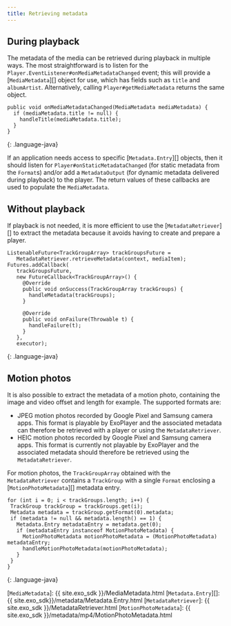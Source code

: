 ```yaml
---
title: Retrieving metadata
---
```


## During playback ##

The metadata of the media can be retrieved during playback in multiple ways. The
most straightforward is to listen for the
`Player.EventListener#onMediaMetadataChanged` event; this will provide a
[`MediaMetadata`][] object for use, which has fields such as `title` and
`albumArtist`. Alternatively, calling `Player#getMediaMetadata` returns the same
object.

~~~
public void onMediaMetadataChanged(MediaMetadata mediaMetadata) {
  if (mediaMetadata.title != null) {
    handleTitle(mediaMetadata.title);
  }
}

~~~
{: .language-java}

If an application needs access to specific [`Metadata.Entry`][] objects, then it
should listen for `Player#onStaticMetadataChanged` (for static metadata from the
`Format`s) and/or add a `MetadataOutput` (for dynamic metadata delivered during
playback) to the player. The return values of these callbacks are used to
populate the `MediaMetadata`.

## Without playback ##

If playback is not needed, it is more efficient to use the
[`MetadataRetriever`][] to extract the metadata because it avoids having to
create and prepare a player.

~~~
ListenableFuture<TrackGroupArray> trackGroupsFuture =
   MetadataRetriever.retrieveMetadata(context, mediaItem);
Futures.addCallback(
   trackGroupsFuture,
   new FutureCallback<TrackGroupArray>() {
     @Override
     public void onSuccess(TrackGroupArray trackGroups) {
       handleMetadata(trackGroups);
     }

     @Override
     public void onFailure(Throwable t) {
       handleFailure(t);
     }
   },
   executor);
~~~
{: .language-java}

## Motion photos ##

It is also possible to extract the metadata of a motion photo, containing the
image and video offset and length for example. The supported formats are:

* JPEG motion photos recorded by Google Pixel and Samsung camera apps. This
  format is playable by ExoPlayer and the associated metadata can therefore be
  retrieved with a player or using the `MetadataRetriever`.
* HEIC motion photos recorded by Google Pixel and Samsung camera apps. This
  format is currently not playable by ExoPlayer and the associated metadata
  should therefore be retrieved using the `MetadataRetriever`.

For motion photos, the `TrackGroupArray` obtained with the `MetadataRetriever`
contains a `TrackGroup` with a single `Format` enclosing a
[`MotionPhotoMetadata`][] metadata entry.

~~~
for (int i = 0; i < trackGroups.length; i++) {
 TrackGroup trackGroup = trackGroups.get(i);
 Metadata metadata = trackGroup.getFormat(0).metadata;
 if (metadata != null && metadata.length() == 1) {
   Metadata.Entry metadataEntry = metadata.get(0);
   if (metadataEntry instanceof MotionPhotoMetadata) {
     MotionPhotoMetadata motionPhotoMetadata = (MotionPhotoMetadata) metadataEntry;
     handleMotionPhotoMetadata(motionPhotoMetadata);
   }
 }
}
~~~
{: .language-java}

[`MediaMetadata`]: {{ site.exo_sdk }}/MediaMetadata.html
[`Metadata.Entry`][]: {{ site.exo_sdk}}/metadata/Metadata.Entry.html
[`MetadataRetriever`]: {{ site.exo_sdk }}/MetadataRetriever.html
[`MotionPhotoMetadata`]: {{ site.exo_sdk }}/metadata/mp4/MotionPhotoMetadata.html
